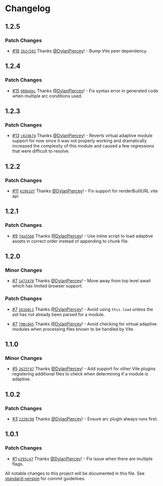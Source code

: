 # Changelog

## 1.2.5

### Patch Changes

- [#18](https://github.com/marko-js/arc-vite/pull/18) [`2b2c502`](https://github.com/marko-js/arc-vite/commit/2b2c50291ceb5cbe2afaf3e006e3cf4a6b35eec8) Thanks [@DylanPiercey](https://github.com/DylanPiercey)! - Bump Vite peer dependency.

## 1.2.4

### Patch Changes

- [#15](https://github.com/marko-js/arc-vite/pull/15) [`980ebbc`](https://github.com/marko-js/arc-vite/commit/980ebbcae63e98b6daff9f72a131e9d6352a8eb2) Thanks [@DylanPiercey](https://github.com/DylanPiercey)! - Fix syntax error in generated code when multiple arc conditions used.

## 1.2.3

### Patch Changes

- [#13](https://github.com/marko-js/arc-vite/pull/13) [`c82db74`](https://github.com/marko-js/arc-vite/commit/c82db74446af0b36ec64d193643ae0ab7fca25c4) Thanks [@DylanPiercey](https://github.com/DylanPiercey)! - Reverts virtual adaptive module support for now since it was not properly working and dramatically increased the complexity of this module and caused a few regressions that were difficult to resolve.

## 1.2.2

### Patch Changes

- [#11](https://github.com/marko-js/arc-vite/pull/11) [`419b1df`](https://github.com/marko-js/arc-vite/commit/419b1df8cc1fd7972b5cb536fc0beb100a9e2e99) Thanks [@DylanPiercey](https://github.com/DylanPiercey)! - Fix support for renderBuiltURL vite api

## 1.2.1

### Patch Changes

- [#9](https://github.com/marko-js/arc-vite/pull/9) [`74a55b6`](https://github.com/marko-js/arc-vite/commit/74a55b604a476952e83f6d9f1dea66fa774b4422) Thanks [@DylanPiercey](https://github.com/DylanPiercey)! - Use inline script to load adaptive assets in correct order instead of appending to chunk file.

## 1.2.0

### Minor Changes

- [#7](https://github.com/marko-js/arc-vite/pull/7) [`1472478`](https://github.com/marko-js/arc-vite/commit/14724786236fc0373eb13bc164eaa059b99a3f18) Thanks [@DylanPiercey](https://github.com/DylanPiercey)! - Move away from top level await which has limited browser support.

### Patch Changes

- [#7](https://github.com/marko-js/arc-vite/pull/7) [`161b0c1`](https://github.com/marko-js/arc-vite/commit/161b0c14ea8dc1349a9b6461b29d424eee7ffb25) Thanks [@DylanPiercey](https://github.com/DylanPiercey)! - Avoid using `this.load` unless the ast has not already been parsed for a module.

- [#7](https://github.com/marko-js/arc-vite/pull/7) [`798c045`](https://github.com/marko-js/arc-vite/commit/798c045de06c2bec2c7706ca029d11371746ebd6) Thanks [@DylanPiercey](https://github.com/DylanPiercey)! - Avoid checking for virtual adaptive modules when processing files known to be handled by Vite.

## 1.1.0

### Minor Changes

- [#5](https://github.com/marko-js/arc-vite/pull/5) [`2625f47`](https://github.com/marko-js/arc-vite/commit/2625f47556f8433f95a01a908cd482dbc1229e40) Thanks [@DylanPiercey](https://github.com/DylanPiercey)! - Add support for other Vite plugins registering additional files to check when determining if a module is adaptive.

## 1.0.2

### Patch Changes

- [#3](https://github.com/marko-js/arc-vite/pull/3) [`1220c98`](https://github.com/marko-js/arc-vite/commit/1220c98ca71d8bc941ca7cce42aa291f7c5a33f3) Thanks [@DylanPiercey](https://github.com/DylanPiercey)! - Ensure arc plugin always runs first.

## 1.0.1

### Patch Changes

- [#1](https://github.com/marko-js/arc-vite/pull/1) [`e295c47`](https://github.com/marko-js/arc-vite/commit/e295c4720df3cd7a6e9e2bde61862857a3eff01e) Thanks [@DylanPiercey](https://github.com/DylanPiercey)! - Fix issue when there are multiple flags.

All notable changes to this project will be documented in this file. See [standard-version](https://github.com/conventional-changelog/standard-version) for commit guidelines.
